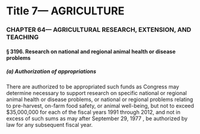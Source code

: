 
# Title 7— AGRICULTURE
### CHAPTER 64— AGRICULTURAL RESEARCH, EXTENSION, AND TEACHING
#### § 3196. Research on national and regional animal health or disease problems
##### (a) Authorization of appropriations

There are authorized to be appropriated such funds as Congress may determine necessary to support research on specific national or regional animal health or disease problems, or national or regional problems relating to pre-harvest, on-farm food safety, or animal well-being, but not to exceed $35,000,000 for each of the fiscal years 1991 through 2012, and not in excess of such sums as may after September 29, 1977 , be authorized by law for any subsequent fiscal year.
